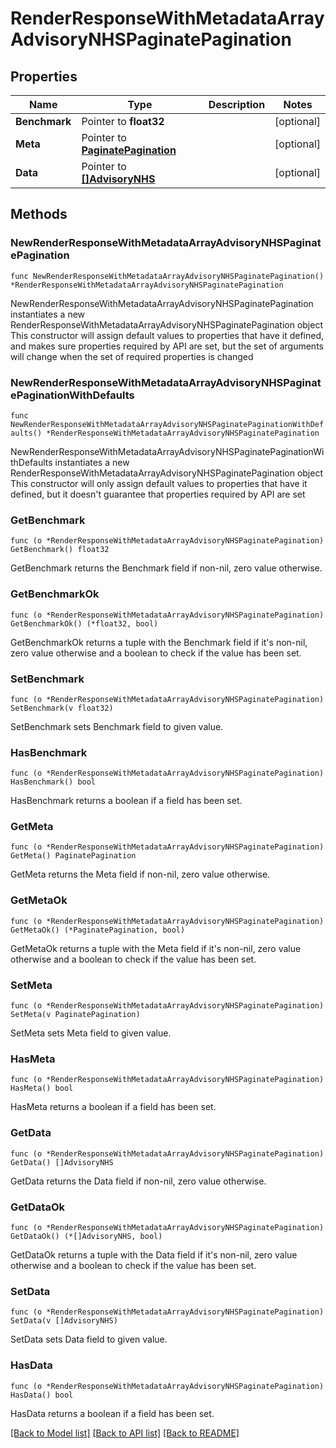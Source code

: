 # RenderResponseWithMetadataArrayAdvisoryNHSPaginatePagination

## Properties

Name | Type | Description | Notes
------------ | ------------- | ------------- | -------------
**Benchmark** | Pointer to **float32** |  | [optional] 
**Meta** | Pointer to [**PaginatePagination**](PaginatePagination.md) |  | [optional] 
**Data** | Pointer to [**[]AdvisoryNHS**](AdvisoryNHS.md) |  | [optional] 

## Methods

### NewRenderResponseWithMetadataArrayAdvisoryNHSPaginatePagination

`func NewRenderResponseWithMetadataArrayAdvisoryNHSPaginatePagination() *RenderResponseWithMetadataArrayAdvisoryNHSPaginatePagination`

NewRenderResponseWithMetadataArrayAdvisoryNHSPaginatePagination instantiates a new RenderResponseWithMetadataArrayAdvisoryNHSPaginatePagination object
This constructor will assign default values to properties that have it defined,
and makes sure properties required by API are set, but the set of arguments
will change when the set of required properties is changed

### NewRenderResponseWithMetadataArrayAdvisoryNHSPaginatePaginationWithDefaults

`func NewRenderResponseWithMetadataArrayAdvisoryNHSPaginatePaginationWithDefaults() *RenderResponseWithMetadataArrayAdvisoryNHSPaginatePagination`

NewRenderResponseWithMetadataArrayAdvisoryNHSPaginatePaginationWithDefaults instantiates a new RenderResponseWithMetadataArrayAdvisoryNHSPaginatePagination object
This constructor will only assign default values to properties that have it defined,
but it doesn't guarantee that properties required by API are set

### GetBenchmark

`func (o *RenderResponseWithMetadataArrayAdvisoryNHSPaginatePagination) GetBenchmark() float32`

GetBenchmark returns the Benchmark field if non-nil, zero value otherwise.

### GetBenchmarkOk

`func (o *RenderResponseWithMetadataArrayAdvisoryNHSPaginatePagination) GetBenchmarkOk() (*float32, bool)`

GetBenchmarkOk returns a tuple with the Benchmark field if it's non-nil, zero value otherwise
and a boolean to check if the value has been set.

### SetBenchmark

`func (o *RenderResponseWithMetadataArrayAdvisoryNHSPaginatePagination) SetBenchmark(v float32)`

SetBenchmark sets Benchmark field to given value.

### HasBenchmark

`func (o *RenderResponseWithMetadataArrayAdvisoryNHSPaginatePagination) HasBenchmark() bool`

HasBenchmark returns a boolean if a field has been set.

### GetMeta

`func (o *RenderResponseWithMetadataArrayAdvisoryNHSPaginatePagination) GetMeta() PaginatePagination`

GetMeta returns the Meta field if non-nil, zero value otherwise.

### GetMetaOk

`func (o *RenderResponseWithMetadataArrayAdvisoryNHSPaginatePagination) GetMetaOk() (*PaginatePagination, bool)`

GetMetaOk returns a tuple with the Meta field if it's non-nil, zero value otherwise
and a boolean to check if the value has been set.

### SetMeta

`func (o *RenderResponseWithMetadataArrayAdvisoryNHSPaginatePagination) SetMeta(v PaginatePagination)`

SetMeta sets Meta field to given value.

### HasMeta

`func (o *RenderResponseWithMetadataArrayAdvisoryNHSPaginatePagination) HasMeta() bool`

HasMeta returns a boolean if a field has been set.

### GetData

`func (o *RenderResponseWithMetadataArrayAdvisoryNHSPaginatePagination) GetData() []AdvisoryNHS`

GetData returns the Data field if non-nil, zero value otherwise.

### GetDataOk

`func (o *RenderResponseWithMetadataArrayAdvisoryNHSPaginatePagination) GetDataOk() (*[]AdvisoryNHS, bool)`

GetDataOk returns a tuple with the Data field if it's non-nil, zero value otherwise
and a boolean to check if the value has been set.

### SetData

`func (o *RenderResponseWithMetadataArrayAdvisoryNHSPaginatePagination) SetData(v []AdvisoryNHS)`

SetData sets Data field to given value.

### HasData

`func (o *RenderResponseWithMetadataArrayAdvisoryNHSPaginatePagination) HasData() bool`

HasData returns a boolean if a field has been set.


[[Back to Model list]](../README.md#documentation-for-models) [[Back to API list]](../README.md#documentation-for-api-endpoints) [[Back to README]](../README.md)


